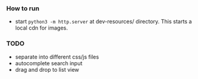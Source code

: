 ### How to run
- start `python3 -m http.server` at dev-resources/ directory. This starts a local cdn for images.

### TODO
- separate into different css/js files
- autocomplete search input
- drag and drop to list view